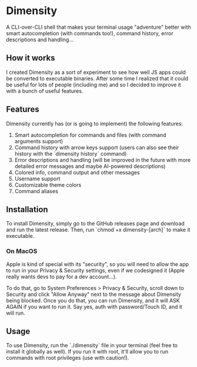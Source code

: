 # Dimensity

A CLI-over-CLI shell that makes your terminal usage "adventure" better with smart autocompletion (with commands too!), command history, error descriptions and handling...

## How it works

I created Dimensity as a sort of experiment to see how well JS apps could be converted to executable binaries. After some time I realized that it could be useful for lots of people (including me) and so I decided to improve it with a bunch of useful features.

## Features

Dimensity currently has (or is going to implement) the following features:

1. Smart autocompletion for commands and files (with command arguments support)
2. Command history with arrow keys support (users can also see their history with the ˋdimensity historyˋ command)
3. Error descriptions and handling (will be improved in the future with more detailed error messages and maybe AI-powered descriptions)
4. Colored info, command output and other messages
5. Username support
6. Customizable theme colors
7. Command aliases

## Installation

To install Dimensity, simply go to the GitHub releases page and download and run the latest release. Then, run ˋchmod +x dimensity-[arch]ˋ to make it executable.

### On MacOS

Apple is kind of special with its "security", so you will need to allow the app to run in your Privacy & Security settings, even if we codesigned it (Apple really wants devs to pay for a dev account...).

To do that, go to System Preferences > Privacy & Security, scroll down to Security and click "Allow Anyway" next to the message about Dimensity being blocked. Once you do that, you can run Dimensity, and it will ASK AGAIN if you want to run it. Say yes, auth with password/Touch ID, and it will run.

## Usage

To use Dimensity, run the ˋ./dimensityˋ file in your terminal (feel free to install it globally as well). If you run it with root, it'll allow you to run commands with root privileges (use with caution!).